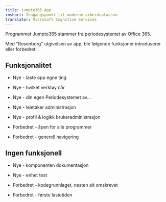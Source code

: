```yaml
---
title: jumpto365 App
inshort: Inngangspunkt til moderne arbeidsplassen
translator: Microsoft Cognitive Services
---
```



Programmet Jumpto365 stammer fra periodesystemet av Office 365. 

Med "Rosenborg" utgivelsen av app, ble følgende funksjoner introduserer eller forbedret:

## Funksjonalitet

* Nye - laste opp egne ting

* Nye - hvilket verktøy når

* Nye - din egen Periodesystemet av...

* Nye - leietaker administrasjon

* Nye - profil & logikk brukeradministrasjon

* Forbedret - åpen for alle programmer

* Forbedret - generell navigering

## Ingen funksjonell

* Nye - komponenten dokumentasjon

* Nye - enhet test

* Forbedret - kodegrunnlaget, nesten alt omskrevet

* Forbedret - første lastetiden




